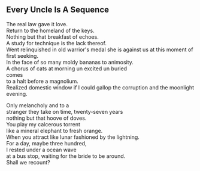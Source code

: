 Every Uncle Is A Sequence
-------------------------
The real law gave it love.  
Return to the homeland of the keys.  
Nothing but that breakfast of echoes.  
A study for technique is the lack thereof.  
Went relinquished in old warrior's medal she is against us at this moment of first seeking.  
In the face of so many moldy bananas to animosity.  
A chorus of cats at morning un excited un buried  
comes  
to a halt before a magnolium.  
Realized domestic window if I could gallop the corruption and the moonlight evening.  
  
Only melancholy and to a  
stranger they take on time, twenty-seven years  
nothing but that hoove of doves.  
You play my calcerous torrent  
like a mineral elephant to fresh orange.  
When you attract like lunar fashioned by the lightning.  
For a day, maybe three hundred,  
I rested under a ocean wave  
at a bus stop, waiting for the bride to be around.  
Shall we recount?  
